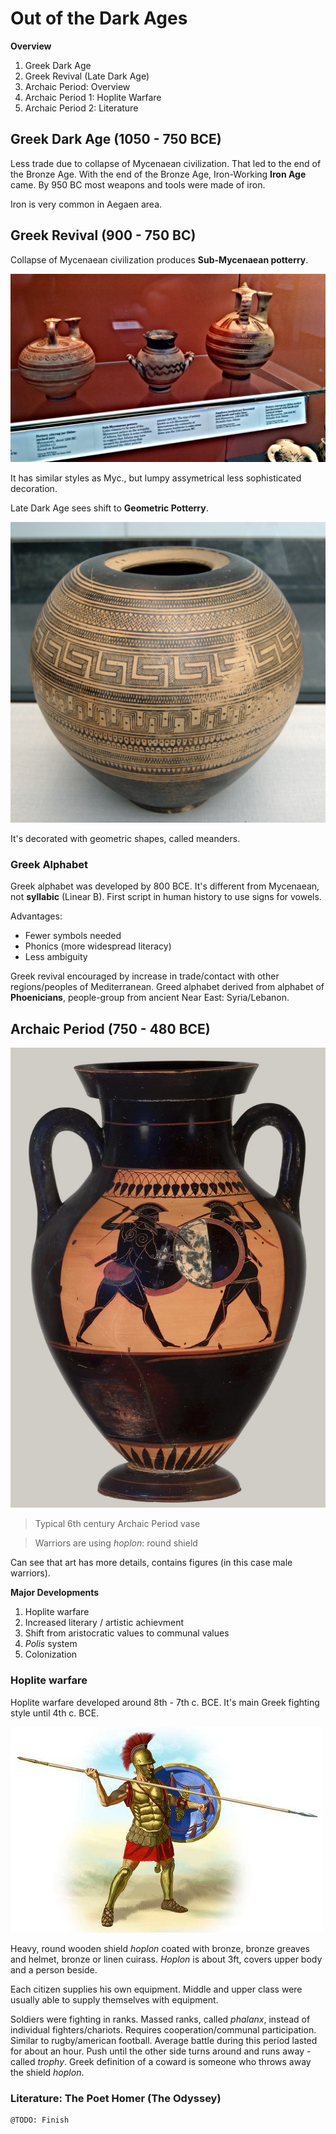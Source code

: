 # Out of the Dark Ages

**Overview**
1. Greek Dark Age
2. Greek Revival (Late Dark Age)
3. Archaic Period: Overview
4. Archaic Period 1: Hoplite Warfare
5. Archaic Period 2: Literature

## Greek Dark Age (1050 - 750 BCE)
Less trade due to collapse of Mycenaean civilization. That led to the end of the Bronze Age. With the end of the Bronze Age, Iron-Working **Iron Age** came. By 950 BC most weapons and tools were made of iron.

Iron is very common in Aegaen area.

## Greek Revival (900 - 750 BC)
Collapse of Mycenaean civilization produces **Sub-Mycenaean potterry**.

![Sub-Mycenaean Potterry](grst205/img/lec04/01_potterry.jpg)

It has similar styles as Myc., but lumpy assymetrical less sophisticated decoration.

Late Dark Age sees shift to **Geometric Potterry**.

![Geometric Potterry](grst205/img/lec04/02_potterry.jpg)

It's decorated with geometric shapes, called meanders.

### Greek Alphabet
Greek alphabet was developed by 800 BCE. It's different from Mycenaean, not **syllabic** (Linear B). First script in human history to use signs for vowels.

Advantages:
* Fewer symbols needed
* Phonics (more widespread literacy)
* Less ambiguity

Greek revival encouraged by increase in trade/contact with other regions/peoples of Mediterranean. Greed alphabet derived from alphabet of **Phoenicians**, people-group from ancient Near East: Syria/Lebanon.

## Archaic Period (750 - 480 BCE)

![Archaic Vase](grst205/img/lec04/03_vase.jpg)

> Typical 6th century Archaic Period vase

> Warriors are using *hoplon*: round shield

Can see that art has more details, contains figures (in this case male warriors).

**Major Developments**
1. Hoplite warfare
2. Increased literary / artistic achievment
3. Shift from aristocratic values to communal values
4. *Polis* system
5. Colonization

### Hoplite warfare
Hoplite warfare developed around 8th - 7th c. BCE. It's main Greek fighting style until 4th c. BCE.

![Hoplite Warrior](grst205/img/lec04/04_hoplite.jpg)

Heavy, round wooden shield *hoplon* coated with bronze, bronze greaves and helmet, bronze or linen cuirass. *Hoplon* is about 3ft, covers upper body and a person beside.

Each citizen supplies his own equipment. Middle and upper class were usually able to supply themselves with equipment.

Soldiers were fighting in ranks. Massed ranks, called *phalanx*, instead of individual fighters/chariots. Requires cooperation/communal participation. Similar to rugby/american football. Average battle during this period lasted for about an hour. Push until the other side turns around and runs away - called *trophy*. Greek definition of a coward is someone who throws away the shield *hoplon*.

### Literature: The Poet Homer (The Odyssey)
```
@TODO: Finish
```
